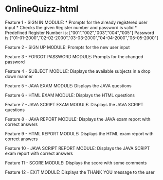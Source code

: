 # OnlineQuizz-html
Feature 1 - SIGN IN MODULE:
    * Prompts for the already registered user input
    * Checks the given Register number and password is valid
    * Predefined Register Number is: ["001","002","003","004","005"] Password is:["01-01-2000","02-02-2000","03-03-2000","04-04-2000","05-05-2000"]

Feature 2 - SIGN UP MODULE:
    Prompts for the new user input

Feature 3 - FORGOT PASSWORD MODULE:
    Prompts for the changed password
    
Feature 4 - SUBJECT MODULE:
    Displays the available subjects in a drop down manner
    
Feature 5 - JAVA EXAM MODULE:
    Displays the JAVA questions
  
Feature 6 - HTML EXAM MODULE:
    Displays the HTML questions

Feature 7 - JAVA SCRIPT EXAM MODULE:
    Displays the JAVA SCRIPT questions
  
Feature 8 - JAVA REPORT MODULE:
    Displays the JAVA exam report with correct answers
    
Feature 9 - HTML REPORT MODULE:
    Displays the HTML exam report with correct answers
   
Feature 10 - JAVA SCRIPT REPORT MODULE:
    Displays the JAVA SCRIPT exam report with correct answers
    
Feature 11 - SCORE MODULE:
    Displays the score with some comments

Feature 12 - EXIT MODULE:
    Displays the THANK YOU message to the user





  
  
  
  
